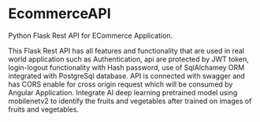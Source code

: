 # EcommerceAPI
Python Flask Rest API for ECommerce Application.

This Flask Rest API has all features and functionality that are used in real world application such as Authentication, api are protected by JWT token, login-logout functionality with Hash password, use of SqlAlchamey ORM integrated with PostgreSql database. API is connected with swagger and has CORS enable for cross origin request which will be consumed by Angular Application. Integrate AI deep learning pretrained model using mobilenetv2 to identify the fruits and vegetables after trained on images of fruits and vegetables.
